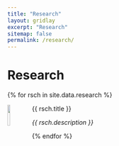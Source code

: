 ```yaml
---
title: "Research"
layout: gridlay
excerpt: "Research"
sitemap: false
permalink: /research/
---
```


# Research

{% for rsch in site.data.research %}
<div class="row">
<div class="col-sm-11 clearfix">
 <div class="well well-sm">
  <img src="{{ site.url }}{{ site.baseurl }}/images/randdpic/{{ rsch.image }}" class="img-responsive" width="11%" style="float: left" />
  <p>{{ rsch.title }}</p>
  <p><em>{{ rsch.description }}</em></p>
 </div>
</div>
</div>
{% endfor %}

